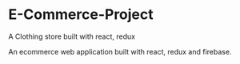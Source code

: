 # E-Commerce-Project

A Clothing store built with react, redux


An ecommerce web application built with react, redux and firebase.
